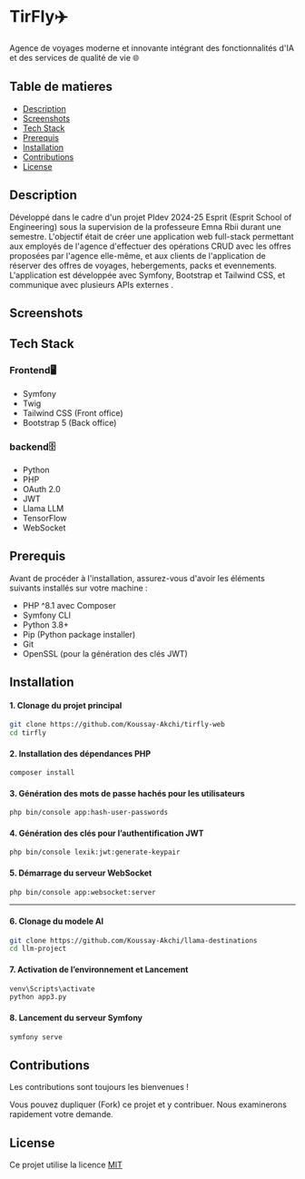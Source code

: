 
# TirFly✈️

Agence de voyages moderne et innovante intégrant des fonctionnalités d'IA et des services de qualité de vie 🌐

## Table de matieres

- [Description](#description)
- [Screenshots](#screenshots)
- [Tech Stack](#tech-stack)
- [Prerequis](#prerequis)
- [Installation](#installation)
- [Contributions](#contributions)
- [License](#license)

## Description

Développé dans le cadre d'un projet PIdev 2024-25 Esprit (Esprit School of Engineering) sous la supervision de la professeure Emna Rbii durant une semestre. L'objectif était de créer une application web full-stack permettant aux employés de l'agence d'effectuer des opérations CRUD avec les offres proposées par l'agence elle-même, et aux clients de l'application de réserver des offres de voyages, hebergements, packs et evennements. L'application est développée avec Symfony, Bootstrap et Tailwind CSS, et communique avec plusieurs APIs externes .


## Screenshots

## Tech Stack

### Frontend🖥

- Symfony
- Twig 
- Tailwind CSS (Front office)
- Bootstrap 5 (Back office)

### backend🗄️
- Python
- PHP
- OAuth 2.0
- JWT
- Llama LLM
- TensorFlow
- WebSocket

## Prerequis

Avant de procéder à l'installation, assurez-vous d'avoir les éléments suivants installés sur votre machine :

* PHP ^8.1 avec Composer
* Symfony CLI
* Python 3.8+
* Pip (Python package installer)
* Git
* OpenSSL (pour la génération des clés JWT)

## Installation

#### 1. Clonage du projet principal

```bash
git clone https://github.com/Koussay-Akchi/tirfly-web
cd tirfly
```

#### 2. Installation des dépendances PHP

```bash
composer install
```

#### 3. Génération des mots de passe hachés pour les utilisateurs

```bash
php bin/console app:hash-user-passwords
```

#### 4. Génération des clés pour l’authentification JWT

```bash
php bin/console lexik:jwt:generate-keypair
```

#### 5. Démarrage du serveur WebSocket

```bash
php bin/console app:websocket:server
```

---

#### 6. Clonage du modele AI

```bash
git clone https://github.com/Koussay-Akchi/llama-destinations
cd llm-project
```

#### 7. Activation de l’environnement et Lancement

```bash
venv\Scripts\activate
python app3.py
```

#### 8. Lancement du serveur Symfony

```bash
symfony serve
```


## Contributions

Les contributions sont toujours les bienvenues !

Vous pouvez dupliquer (Fork) ce projet et y contribuer. Nous examinerons rapidement votre demande.


## License

Ce projet utilise la licence [MIT](https://choosealicense.com/licenses/mit/)

